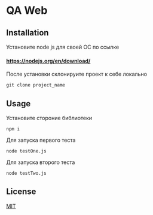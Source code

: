 # QA Web

## Installation
Установите node js для своей ОС по ссылке

#### https://nodejs.org/en/download/

После установки склонируите проект к себе локально

```
git clone project_name
```

## Usage
Установите стороние библиотеки

```
npm i
```
Для запуска первого теста
```
node testOne.js
```
Для запуска второго теста
```
node testTwo.js
```

## License
[MIT](https://choosealicense.com/licenses/mit/)
